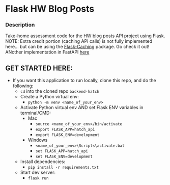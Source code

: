 # Flask HW Blog Posts

### Description
Take-home assessment code for the HW blog posts API project using Flask.
NOTE: Extra credit portion (caching API calls) is not fully implemented here... but can be using the [Flask-Caching](https://flask-caching.readthedocs.io/en/latest/) package. Go check it out!
ANother implementation in FastAPI [here](https://github.com/nwelter1/hatch-backend-FastAPI)

## GET STARTED HERE:
- If you want this application to run locally, clone this repo, and do the following:
  - `cd` into the cloned repo `backend-hatch`
  - Create a Python virtual env:
    - `python -m venv <name_of_your_env>`
  - Activate Python virtual env AND set Flask ENV variables in terminal/CMD:
    - Mac
        - `source <name_of_your_env>/bin/activate`
        - `export FLASK_APP=hatch_api`
        - `export FLASK_ENV=development`
    - Windows
        - `<name_of_your_env>\Scripts\activate.bat`
        - `set FLASK_APP=hatch_api`
        - `set FLASK_ENV=development`
  - Install dependencies:
    - `pip install -r requirements.txt`
  - Start dev server:
    - `flask run`
